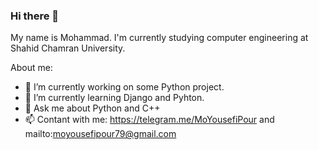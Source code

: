 ### Hi there 👋
My name is Mohammad. I'm currently studying computer engineering at Shahid Chamran University.


About me:

- 🔭 I’m currently working on some Python project.
- 🌱 I’m currently learning Django and Pyhton.
- 💬 Ask me about Python and C++
- 📫 Contant with me: https://telegram.me/MoYousefiPour and mailto:moyousefipour79@gmail.com
